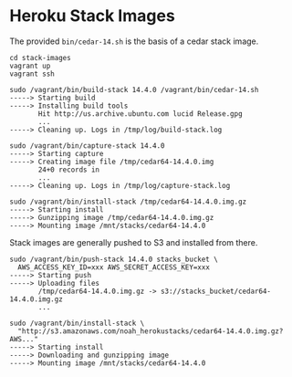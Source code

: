 Heroku Stack Images
=========

The provided `bin/cedar-14.sh` is the basis of a cedar stack image.

    cd stack-images
    vagrant up
    vagrant ssh

    sudo /vagrant/bin/build-stack 14.4.0 /vagrant/bin/cedar-14.sh
    -----> Starting build
    -----> Installing build tools
           Hit http://us.archive.ubuntu.com lucid Release.gpg
           ...
    -----> Cleaning up. Logs in /tmp/log/build-stack.log

    sudo /vagrant/bin/capture-stack 14.4.0
    -----> Starting capture
    -----> Creating image file /tmp/cedar64-14.4.0.img
           24+0 records in
           ...
    -----> Cleaning up. Logs in /tmp/log/capture-stack.log

    sudo /vagrant/bin/install-stack /tmp/cedar64-14.4.0.img.gz
    -----> Starting install
    -----> Gunzipping image /tmp/cedar64-14.4.0.img.gz
    -----> Mounting image /mnt/stacks/cedar64-14.4.0

Stack images are generally pushed to S3 and installed from there.

    sudo /vagrant/bin/push-stack 14.4.0 stacks_bucket \
      AWS_ACCESS_KEY_ID=xxx AWS_SECRET_ACCESS_KEY=xxx
    -----> Starting push
    -----> Uploading files
           /tmp/cedar64-14.4.0.img.gz -> s3://stacks_bucket/cedar64-14.4.0.img.gz
           ...

    sudo /vagrant/bin/install-stack \
      "http://s3.amazonaws.com/noah_herokustacks/cedar64-14.4.0.img.gz?AWS..."
    -----> Starting install
    -----> Downloading and gunzipping image
    -----> Mounting image /mnt/stacks/cedar64-14.4.0
